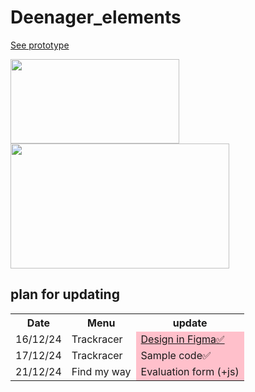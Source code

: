 # Deenager_elements

[See prototype](https://deenager.gitbook.io/deenager)

<img src="https://github.com/user-attachments/assets/04aff52d-2616-408f-a75b-45448a1b6ea9" width="270px;" height="135px"/>



<img src="https://github.com/user-attachments/assets/4a0b332a-b588-4c09-be04-c4955ae4fd39" width="350px;" height="200px">

## plan for updating

<table>
    <tr>
     <th colspan="11">Date</th>
     <th colspan="11">Menu</th>
      <th colspan="11">update</th>
    </tr>
 <tr>
      <td colspan="11">16/12/24</td>
  <td colspan="11">Trackracer</td>
      <td colspan="11" style="background-color:pink;"><a href="https://www.figma.com/design/vUyVUbrBsV791vrSh9eOJ4/Untitled-(Copy)?node-id=0-1&t=3gOv4XgdvKoPgvE7-1">Design in Figma✅</a></td>
    </tr>
 <tr>
      <td colspan="11">17/12/24</td>
  <td colspan="11">Trackracer</td>
      <td colspan="11" style="background-color:pink;">Sample code✅</td>
    </tr>
 <tr>
      <td colspan="11">21/12/24</td>
  <td colspan="11">Find my way</td>
      <td colspan="11" style="background-color:pink;">Evaluation form (+js)</td>
    </tr>

